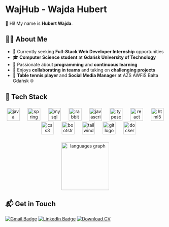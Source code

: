 <h1 align="left">WajHub - Wajda Hubert</h1>

👋 Hi! My name is **Hubert Wajda**. 

###

## 👨‍💻 About Me  
- 🌱 Currently seeking **Full-Stack Web Developer Internship** opportunities  
- 🎓 **Computer Science student** at **Gdańsk University of Technology**  
- 💪 Passionate about **programming** and **continuous learning**  
- 🤝 Enjoys **collaborating in teams** and taking on **challenging projects**  
- 🏓 **Table tennis player** and **Social Media Manager** at AZS AWFiS Balta Gdańsk 🌐 

###

<h2 align="left">🔧 Tech Stack</h2>

###

<div align="center">
  <img src="https://cdn.jsdelivr.net/gh/devicons/devicon/icons/java/java-original.svg" height="40" alt="java logo"  />
  <img width="17" />
  <img src="https://cdn.jsdelivr.net/gh/devicons/devicon/icons/spring/spring-original.svg" height="40" alt="spring logo"  />
  <img width="17" />
  <img src="https://cdn.jsdelivr.net/gh/devicons/devicon/icons/mysql/mysql-original.svg" height="40" alt="mysql logo"  />
  <img width="17" />
  <img src="https://www.vectorlogo.zone/logos/rabbitmq/rabbitmq-icon.svg"  height="40" alt="rabbitMQ" />
  <img width="17" />
  <img src="https://cdn.jsdelivr.net/gh/devicons/devicon/icons/javascript/javascript-original.svg" height="40" alt="javascript logo"  />
  <img width="17" />
  <img src="https://cdn.jsdelivr.net/gh/devicons/devicon/icons/typescript/typescript-original.svg" height="40" alt="typescript logo"  />
  <img width="17" />
  <img src="https://cdn.jsdelivr.net/gh/devicons/devicon/icons/react/react-original.svg" height="40" alt="react logo"  />
  <img width="17" />
  <img src="https://cdn.jsdelivr.net/gh/devicons/devicon/icons/html5/html5-original.svg" height="40" alt="html5 logo"  />
  <img width="17" />
  <img src="https://cdn.jsdelivr.net/gh/devicons/devicon/icons/css3/css3-original.svg" height="40" alt="css3 logo"  />
  <img width="17" />
  <img src="https://cdn.jsdelivr.net/gh/devicons/devicon/icons/bootstrap/bootstrap-original.svg" height="40" alt="bootstrap logo"  />
  <img width="17" />
  <img src="https://cdn.jsdelivr.net/gh/devicons/devicon/icons/tailwindcss/tailwindcss-original-wordmark.svg" height="40" alt="tailwindcss logo"  />
  <img width="17" />
  <img src="https://cdn.jsdelivr.net/gh/devicons/devicon/icons/git/git-original.svg" height="40" alt="git logo"  />
  <img width="17" />
  <img src="https://cdn.jsdelivr.net/gh/devicons/devicon/icons/docker/docker-original.svg" height="40" alt="docker logo"  />
</div>

###

<div align="left">
</div>

###

<div align="center">
  <img src="https://github-readme-stats.vercel.app/api/top-langs?username=WajHub&locale=en&hide_title=false&layout=compact&card_width=320&langs_count=5&theme=dracula&hide_border=false&order=2" height="150" alt="languages graph"  />
</div>

## 📬 Get in Touch  
[![Gmail Badge](https://img.shields.io/badge/Email-D14836?style=flat&logo=gmail&logoColor=white)](mailto:hubert.wajda03@gmail.com)  [![LinkedIn Badge](https://img.shields.io/badge/LinkedIn-blue?style=flat&logo=linkedin&logoColor=white)](https://www.linkedin.com/in/hubert-wajda) [![Download CV](https://img.shields.io/badge/Download-CV-blue)](https://github.com/WajHub/WajHub/raw/main/CV_eng.pdf)


###
